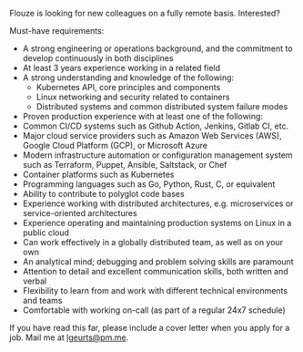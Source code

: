 Flouze is looking for new colleagues on a fully remote basis. Interested?

Must-have requirements:

- A strong engineering or operations background, and the commitment to develop continuously in both disciplines
- At least 3 years experience working in a related field
- A strong understanding and knowledge of the following: 
    * Kubernetes API, core principles and components
    * Linux networking and security related to containers
    * Distributed systems and common distributed system failure modes
- Proven production experience with at least one of the following:
- Common CI/CD systems such as Github Action, Jenkins, Gitlab CI, etc.
- Major cloud service providers such as Amazon Web Services (AWS), Google Cloud Platform (GCP), or Microsoft Azure
- Modern infrastructure automation or configuration management system such as Terraform, Puppet, Ansible, Saltstack, or Chef
- Container platforms such as Kubernetes
- Programming languages such as Go, Python, Rust, C, or equivalent
- Ability to contribute to polyglot code bases
- Experience working with distributed architectures, e.g. microservices or service-oriented architectures
- Experience operating and maintaining production systems on Linux in a public cloud
- Can work effectively in a globally distributed team, as well as on your own
- An analytical mind; debugging and problem solving skills are paramount
- Attention to detail and excellent communication skills, both written and verbal
- Flexibility to learn from and work with different technical environments and teams
- Comfortable with working on-call (as part of a regular 24x7 schedule)

If you have read this far, please include a cover letter when you apply for a job. Mail me at lgeurts@pm.me.
